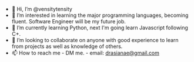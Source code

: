 - 👋 Hi, I’m @vensitytensity
- 👀 I’m interested in learning the major programming languages, becoming fluent. Software Engineer will be my future job.
- 🌱 I’m currently learning Python, next I'm going learn Javascript following C+.
- 💞️ I’m looking to collaborate on anyone with good experience to learn from projects as well as knowledge of others.
- 📫 How to reach me
      - DM me.
      - email: drasianae@gmail.com

<!---
vensitytensity/vensitytensity is a ✨ special ✨ repository because its `README.md` (this file) appears on your GitHub profile.
You can click the Preview link to take a look at your changes.
--->
